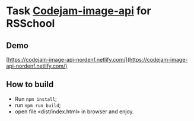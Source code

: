 # Task [Codejam-image-api](https://github.com/rolling-scopes-school/tasks/blob/master/tasks/stage-2/codejam-image-api/codejam-image-api_ru.md) for RSSchool

## Demo
[https://codejam-image-api-nordenf.netlify.com/](https://codejam-image-api-nordenf.netlify.com/)

## How to build

* Run ```npm install```;
* run ```npm run build```;
* open file «dist/index.html» in browser and enjoy.

